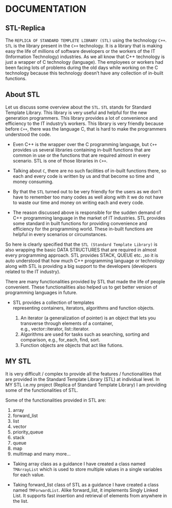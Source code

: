 # DOCUMENTATION

## STL-Replica
The `REPLICA OF STANDARD TEMPLETE LIBRARY (STL)` using the technology `C++`. `STL` is the library present in the `C++` technology. It is a library that is making easy the life of millions of software developers or the workers of the IT (Information Technology) industries. As we all know that C++ technology is just a wrapper of C technology (language). The employees or workers had been facing lots of problems during the old days while working on the C technology because this technology doesn’t have any collection of in-built functions. 

## About STL

Let us discuss some overview about the `STL`. `STL` stands for Standard Template Library. This library is very useful and helpful for the new generation programmers. This library provides a lot of convenience and efficiency to the IT industry’s workers. This library is very friendly because before `C++`, there was the language C, that is hard to make the programmers understood the code.

* Even C++ is the wrapper over the C programming language, but `C++` provides us several libraries containing in-built functions that are common in use or the functions that are required almost in every scenario. STL is one of those libraries in `C++`.

*  Talking about `C`, there are no such facilities of in-built functions there, so each and every code is written by us and that become so time and money consuming. 

* By that the `STL` turned out to be very friendly for the users as we don’t have to remember too many codes as well along with it we do not have to waste our time and money on writing each and every code.

* The reason discussed above is responsible for the sudden demand of C++ programming language in the market of IT industries. STL provides some standard in built functions for providing convenience and efficiency for the programming world. These in-built functions are helpful in every scenarios or circumstances.

So here is clearly specified that the `STL (Standard Template Library)` is also wrapping the basic DATA STRUCTURES that are required in almost every programming 
approach. STL provides STACK, QUEUE  etc. ,so it is auto understood that how much C++ programming language or technology along with STL is providing a big 
support to the developers (developers related to the IT industry).

There are many functionalities provided by STL that made the life of people convenient. These functionalities also helped us to get better version of 
programming languages in future.

* STL provides a collection of templates representing containers, iterators, algorithms and function objects.

  1. An iterator (a generalization of pointer) is an object that lets you transverse through elements of a container, 
     e.g., vector<int>::iterator, list<string>::iterator.
  2. Algorithms are used for tasks such as searching, sorting and comparison, e.g., for_each, find, sort.
  3. Function objects are objects that act like futions.

## MY STL

It is very difficult / complex to provide all the features / functionalities that are provided in the Standard Template Library (STL) at individual level. In MY STL i.e.my project (Replica of Standard Template Library) I am providing some of the functionalities of STL. 

Some of the functionalities provided in STL are:

1. array
2. forward_list
3. list
4. vector
5. priority_queue
6. stack
7. queue
8. map
9. multimap
and many more…

* Taking array class as a guidance I have created a class named `TMArrayList` which is used to store multiple values in a single variables for each value.

* Taking forward_list class of STL as a guidance I have created a class named `TMForwardList`. Alike forward_list, it implements Singly Linked List. It supports fast insertion and retrieval of elements from anywhere in the list.
